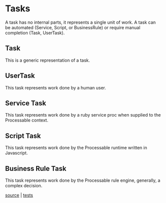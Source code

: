 # Tasks

A task has no internal parts, it represents a single unit of work. A task can be automated (Service, Script, or BusinessRule) or require manual completion (Task, UserTask).

## Task

This is a generic representation of a task.

## UserTask

This task represents work done by a human user.

## Service Task

This task represents work done by a ruby service proc when supplied to the Processable context.

## Script Task

This task represents work done by the Processable runtime written in Javascript.

## Business Rule Task

This task represents work done by the Processable rule engine, generally, a complex decision.

[source](../lib/bpmn/task.rb) | [tests](../test/bpmn/task_test.rb)